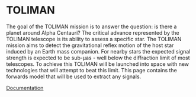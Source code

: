 TOLIMAN
=======
The goal of the TOLIMAN mission is to answer the question: is there a planet
around Alpha Centauri? The critical advance represented by the TOLIMAN 
telescope is its ability to assess a specific star. The TOLIMAN mission aims to detect the 
gravitational reflex motion of the host star induced by an Earth mass companion. For nearby stars 
the expected signal strength is expected to
be sub-µas - well below the diffraction limit of most telescopes. To achieve this TOLIMAN
will be launched into space with new technologies that will attempt to beat this limit.
This page contains the forwards model that will be used to extract any signals.

[Documentation](https://conaired.github.io/TolimanWIP/)
